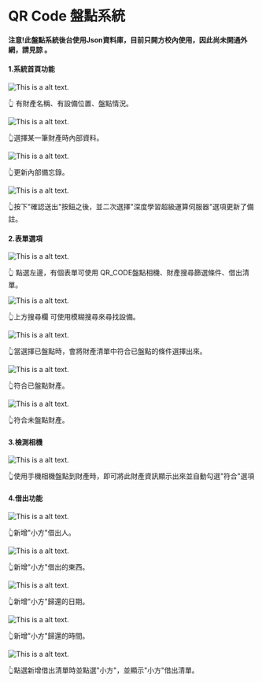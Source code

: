 # QR Code 盤點系統
#### 注意!此盤點系統後台使用Json資料庫，目前只開方校內使用，因此尚未開通外網，請見諒 。

#### 1.系統首頁功能
![This is a alt text.](/image/QR1.png "This is a sample image.")
 
👆 有財產名稱、有設備位置、盤點情況。
 
![This is a alt text.](/image/QR7.png "This is a sample image.")
 
👆選擇某一筆財產時內部資料。
 
![This is a alt text.](/image/QR15.png "This is a sample image.")
 
👆更新內部備忘錄。
 
![This is a alt text.](/image/QR16.png "This is a sample image.")
 
👆按下"確認送出"按鈕之後，並二次選擇"深度學習超級運算伺服器"選項更新了備註。
 
#### 2.表單選項
![This is a alt text.](/image/QR2.png "This is a sample image.")

👆 點選左邊，有個表單可使用 QR_CODE盤點相機、財產搜尋篩選條件、借出清單。
 
![This is a alt text.](/image/QR3.png "This is a sample image.")

👆上方搜尋欄 可使用模糊搜尋來尋找設備。
 
![This is a alt text.](/image/QR4.png "This is a sample image.")

👆當選擇已盤點時，會將財產清單中符合已盤點的條件選擇出來。
 
![This is a alt text.](/image/QR5.png "This is a sample image.")

👆符合已盤點財產。
 
![This is a alt text.](/image/QR6.png "This is a sample image.")

👆符合未盤點財產。
 
#### 3.檢測相機
![This is a alt text.](/image/QR14.png "This is a sample image.")
 
👆使用手機相機盤點到財產時，即可將此財產資訊顯示出來並自動勾選"符合"選項
 
 #### 4.借出功能
 
![This is a alt text.](/image/QR10.png "This is a sample image.")

👆新增"小方"借出人。
 
![This is a alt text.](/image/QR11.png "This is a sample image.")

👆新增"小方"借出的東西。
 
![This is a alt text.](/image/QR13.png "This is a sample image.")

👆新增"小方"歸還的日期。
  
![This is a alt text.](/image/QR12.png "This is a sample image.")

👆新增"小方"歸還的時間。
 
![This is a alt text.](/image/QR9.png "This is a sample image.")

👆點選新增借出清單時並點選"小方"，並顯示"小方"借出清單。
 